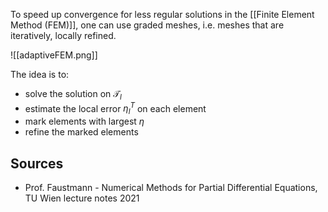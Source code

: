 To speed up convergence for less regular solutions in the [[Finite Element Method (FEM)]], one can use graded meshes, i.e. meshes that are iteratively, locally refined.

![[adaptiveFEM.png]]

The idea is to:
- solve the solution on $\mathcal{T}_l$
- estimate the local error $\eta_l^T$ on each element
- mark elements with largest $\eta$
- refine the marked elements


## Sources
- Prof. Faustmann - Numerical Methods for Partial Differential Equations, TU Wien lecture notes 2021